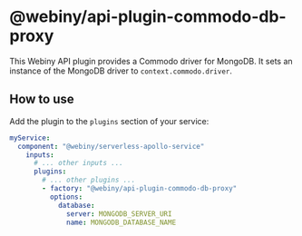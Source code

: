 # @webiny/api-plugin-commodo-db-proxy

This Webiny API plugin provides a Commodo driver for MongoDB. It sets an instance of the MongoDB driver to `context.commodo.driver`.

## How to use
Add the plugin to the `plugins` section of your service:

```yaml
myService:
  component: "@webiny/serverless-apollo-service"
    inputs:
      # ... other inputs ...
      plugins:
        # ... other plugins ...
        - factory: "@webiny/api-plugin-commodo-db-proxy"
          options:
            database:
              server: MONGODB_SERVER_URI
              name: MONGODB_DATABASE_NAME
```
